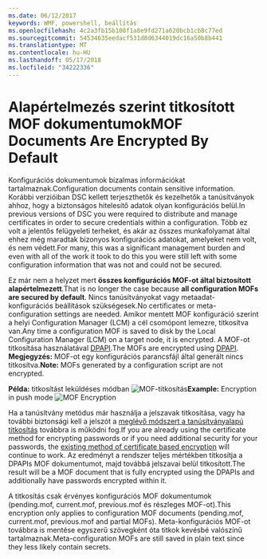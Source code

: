 ```yaml
---
ms.date: 06/12/2017
keywords: WMF, powershell, beállítás
ms.openlocfilehash: 4c2a3fb15b108f1a8e9fd271a620bcb1cb8c77ed
ms.sourcegitcommit: 54534635eedacf531d8d6344019dc16a50b8b441
ms.translationtype: MT
ms.contentlocale: hu-HU
ms.lasthandoff: 05/17/2018
ms.locfileid: "34222336"
---
```

# <a name="mof-documents-are-encrypted-by-default"></a><span data-ttu-id="75b0e-102">Alapértelmezés szerint titkosított MOF dokumentumok</span><span class="sxs-lookup"><span data-stu-id="75b0e-102">MOF Documents Are Encrypted By Default</span></span>

<span data-ttu-id="75b0e-103">Konfigurációs dokumentumok bizalmas információkat tartalmaznak.</span><span class="sxs-lookup"><span data-stu-id="75b0e-103">Configuration documents contain sensitive information.</span></span> <span data-ttu-id="75b0e-104">Korábbi verzióiban DSC kellett terjeszthetők és kezelhetők a tanúsítványok ahhoz, hogy a biztonságos hitelesítő adatok olyan konfigurációs belül.</span><span class="sxs-lookup"><span data-stu-id="75b0e-104">In previous versions of DSC you were required to distribute and manage certificates in order to secure credentials within a configuration.</span></span> <span data-ttu-id="75b0e-105">Több ez volt a jelentős felügyeleti terheket, és akár az összes munkafolyamat által ehhez még maradtak bizonyos konfigurációs adatokat, amelyeket nem volt, és nem védett.</span><span class="sxs-lookup"><span data-stu-id="75b0e-105">For many, this was a significant management burden and even with all of the work it took to do this you were still left with some configuration information that was not and could not be secured.</span></span>

<span data-ttu-id="75b0e-106">Ez már nem a helyzet mert **összes konfigurációs MOF-ot által biztosított alapértelmezett**.</span><span class="sxs-lookup"><span data-stu-id="75b0e-106">That is no longer the case because **all configuration MOFs are secured by default**.</span></span> <span data-ttu-id="75b0e-107">Nincs tanúsítványokat vagy metaadat-konfigurációs beállítások szükségesek.</span><span class="sxs-lookup"><span data-stu-id="75b0e-107">No certificates or meta-configuration settings are needed.</span></span> <span data-ttu-id="75b0e-108">Amikor mentett MOF konfiguráció szerint a helyi Configuration Manager (LCM) a cél csomópont lemezre, titkosítva van.</span><span class="sxs-lookup"><span data-stu-id="75b0e-108">Any time a configuration MOF is saved to disk by the Local Configuration Manager (LCM) on a target node, it is encrypted.</span></span> <span data-ttu-id="75b0e-109">A MOF-ot titkosítása használatával [DPAPI](https://msdn.microsoft.com/library/ms995355.aspx).</span><span class="sxs-lookup"><span data-stu-id="75b0e-109">The MOFs are encrypted using [DPAPI](https://msdn.microsoft.com/library/ms995355.aspx).</span></span> <span data-ttu-id="75b0e-110">**Megjegyzés:** MOF-ot egy konfigurációs parancsfájl által generált nincs titkosítva.</span><span class="sxs-lookup"><span data-stu-id="75b0e-110">**Note:** MOFs generated by a configuration script are not encrypted.</span></span>

<span data-ttu-id="75b0e-111">**Példa:** titkosítást leküldéses módban ![MOF-titkosítás](../images/MOF_Encryption.jpg)</span><span class="sxs-lookup"><span data-stu-id="75b0e-111">**Example:** Encryption in push mode ![MOF Encryption](../images/MOF_Encryption.jpg)</span></span>

<span data-ttu-id="75b0e-112">Ha a tanúsítvány metódus már használja a jelszavak titkosítása, vagy ha további biztonsági kell a jelszót a [meglévő módszert a tanúsítványalapú titkosítás](https://msdn.microsoft.com/powershell/dsc/securemof) továbbra is működni fog.</span><span class="sxs-lookup"><span data-stu-id="75b0e-112">If you are already using the certificate method for encrypting passwords or if you need additional security for your passwords, the [existing method of certificate based encryption](https://msdn.microsoft.com/powershell/dsc/securemof) will continue to work.</span></span> <span data-ttu-id="75b0e-113">Az eredményt a rendszer teljes mértékben titkosítja a DPAPIs MOF dokumentumot, majd továbbá jelszavai belül titkosított.</span><span class="sxs-lookup"><span data-stu-id="75b0e-113">The result will be a MOF document that is fully encrypted using the DPAPIs and additionally have passwords encrypted within it.</span></span>

<span data-ttu-id="75b0e-114">A titkosítás csak érvényes konfigurációs MOF dokumentumok (pending.mof, current.mof, previous.mof és részleges MOF-ot).</span><span class="sxs-lookup"><span data-stu-id="75b0e-114">This encryption only applies to configuration MOF documents (pending.mof, current.mof, previous.mof and partial MOFs).</span></span> <span data-ttu-id="75b0e-115">Meta-konfigurációs MOF-ot továbbra is mentése egyszerű szövegként óta titkok kevésbé valószínű tartalmaznak.</span><span class="sxs-lookup"><span data-stu-id="75b0e-115">Meta-configuration MOFs are still saved in plain text since they less likely contain secrets.</span></span>
